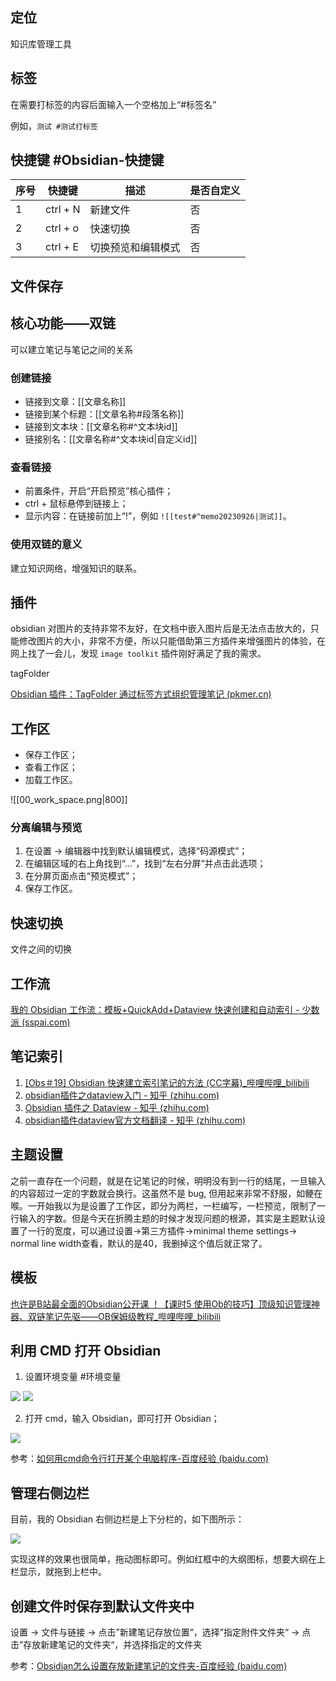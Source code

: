 ## 定位

知识库管理工具

## 标签

在需要打标签的内容后面输入一个空格加上“#标签名”

例如，`测试 #测试打标签`

## 快捷键 #Obsidian-快捷键

| 序号 | 快捷键   | 描述               | 是否自定义 |
| ---- | -------- | ------------------ | ---------- |
| 1    | ctrl + N | 新建文件           | 否         |
| 2    | ctrl + o | 快速切换           | 否         |
| 3    | ctrl + E | 切换预览和编辑模式 | 否           |

## 文件保存

## 核心功能——双链

可以建立笔记与笔记之间的关系

### 创建链接

- 链接到文章：\[\[文章名称\]\]
- 链接到某个标题：\[\[文章名称#段落名称\]\]
- 链接到文本块：\[\[文章名称#^文本块id\]\]
- 链接别名：\[\[文章名称#^文本块id|自定义id\]\]

### 查看链接

- 前置条件，开启“开启预览”核心插件；
- ctrl + 鼠标悬停到链接上；
- 显示内容：在链接前加上“!”，例如 `![[test#^memo20230926|测试]]`。

### 使用双链的意义

建立知识网络，增强知识的联系。

## 插件

obsidian 对图片的支持非常不友好，在文档中嵌入图片后是无法点击放大的，只能修改图片的大小，非常不方便，所以只能借助第三方插件来增强图片的体验，在网上找了一会儿，发现 `image toolkit` 插件刚好满足了我的需求。

tagFolder

[Obsidian 插件：TagFolder 通过标签方式组织管理笔记 (pkmer.cn)](https://pkmer.cn/Pkmer-Docs/10-obsidian/obsidian%E7%A4%BE%E5%8C%BA%E6%8F%92%E4%BB%B6/obsidian-tagfolder/)

## 工作区

- 保存工作区；
- 查看工作区；
- 加载工作区。

![[00_work_space.png|800]]

### 分离编辑与预览

1. 在设置 -> 编辑器中找到默认编辑模式，选择“码源模式”；
2. 在编辑区域的右上角找到“...”，找到“左右分屏”并点击此选项；
3. 在分屏页面点击“预览模式”；
4. 保存工作区。

## 快速切换

文件之间的切换

## 工作流

[我的 Obsidian 工作流：模板+QuickAdd+Dataview 快速创建和自动索引 - 少数派 (sspai.com)](https://sspai.com/post/68350)

## 笔记索引
1. [[Obs＃19] Obsidian 快速建立索引笔记的方法 (CC字幕)_哔哩哔哩_bilibili](https://www.bilibili.com/video/BV1Kb4y117Ux/?vd_source=081641abeed94aff322f0473e2c1773d)
2. [obsidian插件之dataview入门 - 知乎 (zhihu.com)](https://zhuanlan.zhihu.com/p/409253101)
3. [Obsidian 插件之 Dataview - 知乎 (zhihu.com)](https://zhuanlan.zhihu.com/p/373623264)
4. [obsidian插件dataview官方文档翻译 - 知乎 (zhihu.com)](https://zhuanlan.zhihu.com/p/393550306)

## 主题设置

之前一直存在一个问题，就是在记笔记的时候，明明没有到一行的结尾，一旦输入的内容超过一定的字数就会换行。这虽然不是 bug, 但用起来非常不舒服，如鲠在喉。一开始我以为是设置了工作区，即分为两栏，一栏编写，一栏预览，限制了一行输入的字数。但是今天在折腾主题的时候才发现问题的根源，其实是主题默认设置了一行的宽度，可以通过设置->第三方插件->minimal theme settings-> normal line width查看，默认的是40，我删掉这个值后就正常了。

## 模板

[也许是B站最全面的Obsidian公开课 ！【课时5 使用Ob的技巧】顶级知识管理神器、双链笔记先驱——OB保姆级教程_哔哩哔哩_bilibili](https://www.bilibili.com/video/BV1MF411W7eD/?spm_id_from=333.788&vd_source=081641abeed94aff322f0473e2c1773d)

## 利用 CMD 打开 Obsidian

1. 设置环境变量 #环境变量

![](./images/Snipaste_2023-11-16_16-23-38.png)
![](./images/Snipaste_2023-11-16_16-28-42.png)

2. 打开 cmd，输入 Obsidian，即可打开 Obsidian；

![](./images/Snipaste_2023-11-16_16-26-56.png)

参考：[如何用cmd命令行打开某个电脑程序-百度经验 (baidu.com)](https://jingyan.baidu.com/article/67508eb4892734dcca1ce4ee.html)

## 管理右侧边栏

目前，我的 Obsidian 右侧边栏是上下分栏的，如下图所示：

![](./images/Snipaste_2024-04-03_22-43-03.png)

实现这样的效果也很简单，拖动图标即可。例如红框中的大纲图标，想要大纲在上栏显示，就拖到上栏中。

## 创建文件时保存到默认文件夹中

设置 -> 文件与链接 -> 点击”新建笔记存放位置“，选择”指定附件文件夹“ -> 点击”存放新建笔记的文件夹“，并选择指定的文件夹

参考：[Obsidian怎么设置存放新建笔记的文件夹-百度经验 (baidu.com)](https://jingyan.baidu.com/article/29697b915d3f8bea20de3cef.html#:~:text=%E6%89%93%E5%BC%80Obsidian%E8%BD%AF%E4%BB%B6%EF%BC%8C%E8%BF%9B%E5%85%A5%E7%AC%94%E8%AE%B0%E7%AE%A1%E7%90%86%E4%B8%BB%E7%95%8C%E9%9D%A2%E3%80%82%202%2F4%20%E7%82%B9%E5%87%BB%E4%B8%BB%E7%95%8C%E9%9D%A2%E5%B7%A6%E4%B8%8B%E8%A7%92%E7%9A%84%E2%80%9C%E8%AE%BE%E7%BD%AE%E2%80%9D%E6%8C%89%E9%92%AE%E3%80%82,3%2F4%20%E5%9C%A8%E8%AE%BE%E7%BD%AE%E7%AA%97%E5%8F%A3%E5%B7%A6%E4%BE%A7%E5%8A%9F%E8%83%BD%E5%88%97%E8%A1%A8%E4%B8%AD%EF%BC%8C%E9%80%89%E6%8B%A9%E2%80%9C%E6%96%87%E4%BB%B6%E4%B8%8E%E9%93%BE%E6%8E%A5%E2%80%9D%E9%80%89%E9%A1%B9%E3%80%82%204%2F4%20%E5%9C%A8%E5%8F%B3%E4%BE%A7%E9%9D%A2%E6%9D%BF%E4%B8%AD%EF%BC%8C%E8%AE%BE%E7%BD%AE%E2%80%9C%E5%AD%98%E6%94%BE%E6%96%B0%E5%BB%BA%E7%AC%94%E8%AE%B0%E7%9A%84%E6%96%87%E4%BB%B6%E5%A4%B9%E2%80%9D%E5%8F%B3%E4%BE%A7%E6%96%B9%E6%A1%86%E7%9A%84%E5%80%BC%E5%8D%B3%E5%8F%AF%E3%80%82)